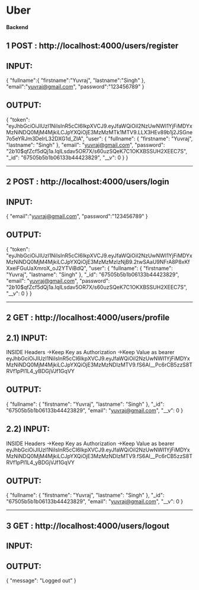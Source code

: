 # Uber

#### Backend

## 1 POST : http://localhost:4000/users/register
## INPUT:
{
    "fullname":{
        "firstname":"Yuvraj",
        "lastname":"Singh"
    },
    "email":"yuvraj@gmail.com",
    "password":"123456789"
}

## OUTPUT:

{
    "token": "eyJhbGciOiJIUzI1NiIsInR5cCI6IkpXVCJ9.eyJfaWQiOiI2NzUwNWI1YjFiMDYxMzNiNDQ0MjM4MjkiLCJpYXQiOjE3MzMzMTk1MTV9.LLX3HEv89b1j2JSGne7o5eYRJm3DeIrL32DXG1d_ZIA",
    "user": {
        "fullname": {
            "firstname": "Yuvraj",
            "lastname": "Singh"
        },
        "email": "yuvraj@gmail.com",
        "password": "$2b$10$qfZcf5dQj1a.IqILsdav5OR7X/s60uzSQeK7C1OKXBSSUH2XEEC7S",
        "_id": "67505b5b1b06133b44423829",
        "__v": 0
    }
}



-----------------------------------------------------------------------------------------------------------


## 2 POST : http://localhost:4000/users/login
## INPUT:
{
    "email":"yuvraj@gmail.com",
    "password":"123456789"
}

## OUTPUT:

{
    "token": "eyJhbGciOiJIUzI1NiIsInR5cCI6IkpXVCJ9.eyJfaWQiOiI2NzUwNWI1YjFiMDYxMzNiNDQ0MjM4MjkiLCJpYXQiOjE3MzMzMzIzNjB9.2twSAaU9NFrA8P8xKfXxeiFGuUaXmroX_oJ2YTViBdQ",
    "user": {
        "fullname": {
            "firstname": "Yuvraj",
            "lastname": "Singh"
        },
        "_id": "67505b5b1b06133b44423829",
        "email": "yuvraj@gmail.com",
        "password": "$2b$10$qfZcf5dQj1a.IqILsdav5OR7X/s60uzSQeK7C1OKXBSSUH2XEEC7S",
        "__v": 0
    }
}

---------------------------------------------------------------------------------------------------------------------------------------------------------------


## 2 GET : http://localhost:4000/users/profile
## 2.1) INPUT:
INSIDE Headers
->Keep Key as Authorization
->Keep Value as bearer eyJhbGciOiJIUzI1NiIsInR5cCI6IkpXVCJ9.eyJfaWQiOiI2NzUwNWI1YjFiMDYxMzNiNDQ0MjM4MjkiLCJpYXQiOjE3MzMzNDIzMTV9.fS6AI__Pc6rCB5zzS8TRVf1pPl1L4_yBDGjVJf1GqVY


## OUTPUT:

{
    "fullname": {
        "firstname": "Yuvraj",
        "lastname": "Singh"
    },
    "_id": "67505b5b1b06133b44423829",
    "email": "yuvraj@gmail.com",
    "__v": 0
}




## 2.2) INPUT:
INSIDE Headers
->Keep Key as Authorization
->Keep Value as bearer eyJhbGciOiJIUzI1NiIsInR5cCI6IkpXVCJ9.eyJfaWQiOiI2NzUwNWI1YjFiMDYxMzNiNDQ0MjM4MjkiLCJpYXQiOjE3MzMzNDIzMTV9.fS6AI__Pc6rCB5zzS8TRVf1pPl1L4_yBDGjVJf1GqVY


## OUTPUT:

{
    "fullname": {
        "firstname": "Yuvraj",
        "lastname": "Singh"
    },
    "_id": "67505b5b1b06133b44423829",
    "email": "yuvraj@gmail.com",
    "__v": 0
}


---------------------------------------------------------------------------------------------------------------------------------------------------------------



## 3 GET : http://localhost:4000/users/logout
## INPUT:

## OUTPUT:

{
    "message": "Logged out"
}